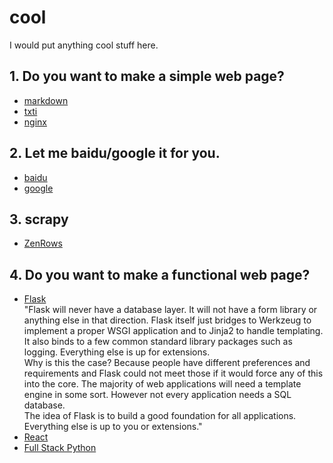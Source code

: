# cool
I would put anything cool stuff here.  


## 1. Do you want to make a simple web page?
- [markdown](https://en.wikipedia.org/wiki/Markdown)
- [txti](http://txti.es/)
- [nginx](https://nginx.org/en/docs/)


## 2. Let me baidu/google it for you.
- [baidu](https://lmbtfy.cn/)
- [google](https://letmegooglethat.com/)


## 3. scrapy
- [ZenRows](https://www.zenrows.com/documentation)


## 4. Do you want to make a functional web page?
- [Flask](https://flask.palletsprojects.com/en/2.0.x/)  
"Flask will never have a database layer. It will not have a form library or anything else in that direction. Flask itself just bridges to Werkzeug to implement a proper WSGI application and to Jinja2 to handle templating. It also binds to a few common standard library packages such as logging. Everything else is up for extensions.  
Why is this the case? Because people have different preferences and requirements and Flask could not meet those if it would force any of this into the core. The majority of web applications will need a template engine in some sort. However not every application needs a SQL database.  
The idea of Flask is to build a good foundation for all applications. Everything else is up to you or extensions."  
- [React](https://reactjs.org/docs/getting-started.html)
- [Full Stack Python](https://www.fullstackpython.com/)  


